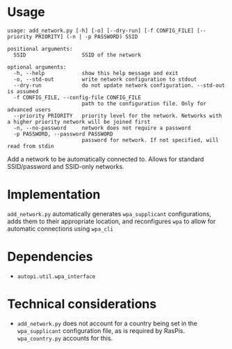 # Usage
```
usage: add_network.py [-h] [-o] [--dry-run] [-f CONFIG_FILE] [--priority PRIORITY] (-n | -p PASSWORD) SSID

positional arguments:
  SSID                  SSID of the network

optional arguments:
  -h, --help            show this help message and exit
  -o, --std-out         write network configuration to stdout
  --dry-run             do not update network configuration. --std-out is assumed
  -f CONFIG_FILE, --config-file CONFIG_FILE
                        path to the configuration file. Only for advanced users
  --priority PRIORITY   priority level for the network. Networks with a higher priority network will be joined first
  -n, --no-password     network does not require a password
  -p PASSWORD, --password PASSWORD
                        password for network. If not specified, will read from stdin
```
Add a network to be automatically connected to. Allows for standard SSID/password and SSID-only networks.

# Implementation
`add_network.py` automatically generates `wpa_supplicant` configurations, adds them to their appropriate location, and reconfigures `wpa` to allow for automatic connections using `wpa_cli`

# Dependencies
- `autopi.util.wpa_interface`

# Technical considerations
- `add_network.py` does not account for a country being set in the `wpa_supplicant` configuration file, as is required by RasPis. `wpa_country.py` accounts for this.
